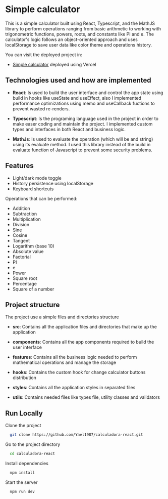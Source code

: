 
# Simple calculator

This is a simple calculator built using React, Typescript, and the MathJS library to perform operations ranging from basic arithmetic to working with trigonometric functions, powers, roots, and constants like PI and e. The calculator's logic follows an object-oriented approach and uses localStorage to save user data like color theme and operations history.

You can visit the deployed project in:

- [Simple calculator](https://calculadora-react-am79l8j6z-yael1987.vercel.app/) deployed using Vercel

## Technologies used and how are implemented

- **React**: Is used to build the user interface and control the app state using build in hooks like useState and useEffect, also I implemented performance optimizations using memo and useCallback fuctions to prevent wasted re-renders.

- **Typescript**: Is the programing language used in the project in order to make easer coding and maintain the project. I implemented custom types and interfaces in both React and business logic.

- **MathJs**: Is used to evaluate the operation (which will be and string) using its evaluate method. I used this library instead of the build in evaluate function of Javascript to prevent some security problems.

## Features

- Light/dark mode toggle
- History persistence using localStorage
- Keyboard shortcuts

Operations that can be performed:

- Addition
- Subtraction
- Multiplication
- Division
- Sine
- Cosine
- Tangent
- Logarithm (base 10)
- Absolute value
- Factorial
- PI
- e
- Power
- Square root
- Percentage
- Square of a number

## Project structure
The project use a simple files and directories structure
- **src**: Contains all the application files and directories that make up the application

- **components**: Contains all the app components required to build the user interface

- **features**: Contains all the business logic needed to perform mathematical operations and manage the storage

- **hooks**: Contains the custom hook for change calculator buttons distribution

- **styles**: Contains all the application styles in separated files

- **utils**: Contains needed files like types file, utility classes and validators 

## Run Locally

Clone the project

```bash
  git clone https://github.com/Yael1987/calculadora-react.git
```

Go to the project directory

```bash
  cd calculadora-react
```

Install dependencies

```bash
  npm install
```

Start the server

```bash
  npm run dev
```